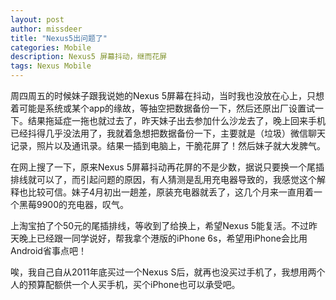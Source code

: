 ```yaml
---
layout: post
author: missdeer
title: "Nexus5出问题了"
categories: Mobile
description: Nexus5 屏幕抖动，继而花屏
tags: Nexus Mobile
---
```

周四周五的时候妹子跟我说她的Nexus 5屏幕在抖动，当时我也没放在心上，只想着可能是系统或某个app的缘故，等抽空把数据备份一下，然后还原出厂设置试一下。结果拖延症一拖也就过去了，昨天妹子出去参加什么沙龙去了，晚上回来手机已经抖得几乎没法用了，我就着急想把数据备份一下，主要就是（垃圾）微信聊天记录，照片以及通讯录。结果一插到电脑上，干脆花屏了！然后妹子就大发脾气。

在网上搜了一下，原来Nexus 5屏幕抖动再花屏的不是少数，据说只要换一个尾插排线就可以了，而引起问题的原因，有人猜测是乱用充电器导致的，我感觉这个解释也比较可信。妹子4月初出一趟差，原装充电器就丢了，这几个月来一直用着一个黑莓9900的充电器，叹气。

上淘宝拍了个50元的尾插排线，等收到了给换上，希望Nexus 5能复活。不过昨天晚上已经跟一同学说好，帮我拿个港版的iPhone 6s，希望用iPhone会比用Android省事点吧！

唉，我自己自从2011年底买过一个Nexus S后，就再也没买过手机了，我想用两个人的预算配额供一个人买手机，买个iPhone也可以承受吧。
